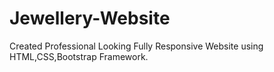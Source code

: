 # Jewellery-Website
Created Professional Looking Fully Responsive Website using HTML,CSS,Bootstrap Framework.
